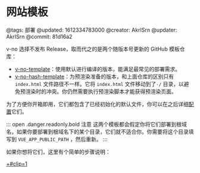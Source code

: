 # 网站模板

@tags: 部署
@updated: 1612334783000
@creator: AkrISrn
@updater: AkrISrn
@commit: 81d16a2

v-no 选择不发布 Release，取而代之的是两个随版本号更新的 GitHub 模板仓库：

- [v-no-template](https://github.com/akrisrn/v-no-template)：使用默认[](/zh/docs/env-vars.md "#")进行编译的版本，能满足最常见的部署需求。
- [v-no-hash-template](https://github.com/akrisrn/v-no-hash-template)：为预渲染准备的版本，和上面仓库的区别只有 `index.html` 文件路径不一样。它将 `index.html` 文件移动到了`-/` 目录，以避免预渲染时的冲突。你仍然需要执行预渲染脚本才能获得预渲染页面。

为了方便你开箱即用，它们都包含了已经初始化的默认文件，你可以在之后详细[配置](/zh/docs/config.md "#")它们。

::: open .danger.readonly.bold 注意
这两个模板都会假定你将它们部署到根域名，如果你要部署到根域名下的某个目录，它们就不适合你。你需要将这个目录填写到 `VUE_APP_PUBLIC_PATH` [](/zh/docs/env-vars.md "#")，然后重新[](/zh/docs/compile.md "#")。
:::

如果你想将它们[](/zh/docs/deploy-to-github-pages.md "#")，这里有个简单的步骤说明：

[+#clip=1](/zh/docs/deploy-to-github-pages.md)
